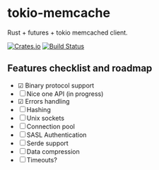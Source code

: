 # tokio-memcache

Rust + futures + tokio memcached client.

[![Crates.io](https://img.shields.io/crates/v/tokio-memcache.svg)](https://crates.io/crates/tokio-memcache)
[![Build Status](https://travis-ci.org/svartalf/tokio-memcache.svg?branch=master)](https://travis-ci.org/svartalf/tokio-memcache)

## Features checklist and roadmap

 * ☑ Binary protocol support
 * ☐ Nice one API (in progress)
 * ☑ Errors handling
 * ☐ Hashing
 * ☐ Unix sockets
 * ☐ Connection pool
 * ☐ SASL Authentication
 * ☐ Serde support
 * ☐ Data compression
 * ☐ Timeouts?